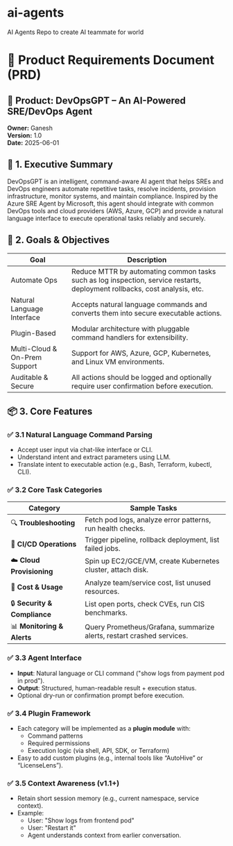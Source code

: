 # ai-agents
AI Agents Repo to create AI teammate for world
# 🧠 Product Requirements Document (PRD)
## 🎯 Product: DevOpsGPT – An AI-Powered SRE/DevOps Agent
**Owner:** Ganesh  
**Version:** 1.0  
**Date:** 2025-06-01

## 🧩 1. Executive Summary
DevOpsGPT is an intelligent, command-aware AI agent that helps SREs and DevOps engineers automate repetitive tasks, resolve incidents, provision infrastructure, monitor systems, and maintain compliance. Inspired by the Azure SRE Agent by Microsoft, this agent should integrate with common DevOps tools and cloud providers (AWS, Azure, GCP) and provide a natural language interface to execute operational tasks reliably and securely.

## 🎯 2. Goals & Objectives

| Goal | Description |
|------|-------------|
| Automate Ops | Reduce MTTR by automating common tasks such as log inspection, service restarts, deployment rollbacks, cost analysis, etc. |
| Natural Language Interface | Accepts natural language commands and converts them into secure executable actions. |
| Plugin-Based | Modular architecture with pluggable command handlers for extensibility. |
| Multi-Cloud & On-Prem Support | Support for AWS, Azure, GCP, Kubernetes, and Linux VM environments. |
| Auditable & Secure | All actions should be logged and optionally require user confirmation before execution. |

## 📦 3. Core Features

### ✅ 3.1 Natural Language Command Parsing
- Accept user input via chat-like interface or CLI.
- Understand intent and extract parameters using LLM.
- Translate intent to executable action (e.g., Bash, Terraform, kubectl, CLI).

### ✅ 3.2 Core Task Categories
| Category | Sample Tasks |
|---------|---------------|
| 🔍 **Troubleshooting** | Fetch pod logs, analyze error patterns, run health checks. |
| 🚀 **CI/CD Operations** | Trigger pipeline, rollback deployment, list failed jobs. |
| ☁️ **Cloud Provisioning** | Spin up EC2/GCE/VM, create Kubernetes cluster, attach disk. |
| 💸 **Cost & Usage** | Analyze team/service cost, list unused resources. |
| 🔒 **Security & Compliance** | List open ports, check CVEs, run CIS benchmarks. |
| 📊 **Monitoring & Alerts** | Query Prometheus/Grafana, summarize alerts, restart crashed services. |

### ✅ 3.3 Agent Interface
- **Input**: Natural language or CLI command ("show logs from payment pod in prod").
- **Output**: Structured, human-readable result + execution status.
- Optional dry-run or confirmation prompt before execution.

### ✅ 3.4 Plugin Framework
- Each category will be implemented as a **plugin module** with:
  - Command patterns
  - Required permissions
  - Execution logic (via shell, API, SDK, or Terraform)
- Easy to add custom plugins (e.g., internal tools like “AutoHive” or “LicenseLens”).

### ✅ 3.5 Context Awareness (v1.1+)
- Retain short session memory (e.g., current namespace, service context).
- Example:
  - User: "Show logs from frontend pod"
  - User: "Restart it"
  - Agent understands context from earlier conversation.

